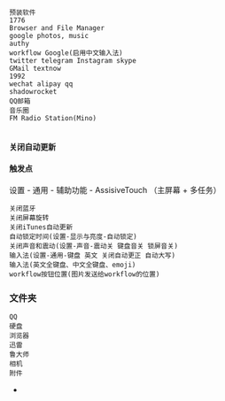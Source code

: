 
```
预装软件
1776
Browser and File Manager
google photos, music
authy
workflow Google(启用中文输入法)
twitter telegram Instagram skype
GMail textnow
1992
wechat alipay qq
shadowrocket
QQ邮箱
音乐圈
FM Radio Station(Mino)


```

#### 关闭自动更新

#### 触发点

设置 - 通用 - 辅助功能 - AssisiveTouch （主屏幕 + 多任务）
```
关闭蓝牙
关闭屏幕旋转
关闭iTunes自动更新
自动锁定时间(设置-显示与亮度-自动锁定)
关闭声音和震动(设置-声音-震动关 键盘音关 锁屏音关)
输入法(设置-通用-键盘 英文 关闭自动更正 自动大写)
输入法(英文全键盘、中文全键盘、emoji)
workflow按钮位置(图片发送给workflow的位置)
```

### 文件夹
```
QQ
硬盘
浏览器
迅雷
鲁大师
相机
附件
```


-
